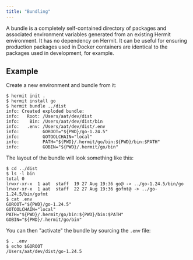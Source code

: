 ```yaml
---
title: "Bundling"
---
```


A bundle is a completely self-contained directory of packages and associated environment variables generated from an
existing Hermit environment. It has no dependency on Hermit. It can be useful for ensuring production packages used in
Docker containers are identical to the packages used in development, for example.

## Example

Create a new environment and bundle from it:

```console
$ hermit init .
$ hermit install go
$ hermit bundle ../dist
info: Created exploded bundle:
info:   Root: /Users/aat/dev/dist
info:    Bin: /Users/aat/dev/dist/bin
info:   .env: /Users/aat/dev/dist/.env
info:         GOROOT="${PWD}/go-1.24.5"
info:         GOTOOLCHAIN="local"
info:         PATH="${PWD}/.hermit/go/bin:${PWD}/bin:$PATH"
info:         GOBIN="${PWD}/.hermit/go/bin"
```

The layout of the bundle will look something like this:

```console
$ cd ../dist
$ ls -l bin
total 0
lrwxr-xr-x  1 aat  staff  19 27 Aug 19:36 go@ -> ../go-1.24.5/bin/go
lrwxr-xr-x  1 aat  staff  22 27 Aug 19:36 gofmt@ -> ../go-1.24.5/bin/gofmt
$ cat .env
GOROOT="${PWD}/go-1.24.5"
GOTOOLCHAIN="local"
PATH="${PWD}/.hermit/go/bin:${PWD}/bin:$PATH"
GOBIN="${PWD}/.hermit/go/bin"
```

You can then "activate" the bundle by sourcing the `.env` file:

```console
$ . .env
$ echo $GOROOT
/Users/aat/dev/dist/go-1.24.5
```
